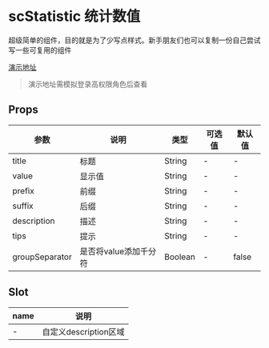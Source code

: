 # scStatistic 统计数值
超级简单的组件，目的就是为了少写点样式。新手朋友们也可以复制一份自己尝试写一些可复用的组件

[演示地址](https://python-abc.xyz/scui-doc/demo/#/vab/statistic)
> 演示地址需模拟登录高权限角色后查看

## Props
|参数			|说明					|类型	|可选值	|默认值	|
|--				|--						|--		|--		|--		|
|title			|标题					|String	|-		|-		|
|value			|显示值					|String	|-		|-		|
|prefix			|前缀					|String	|-		|-		|
|suffix			|后缀					|String	|-		|-		|
|description	|描述					|String	|-		|-		|
|tips			|提示					|String	|-		|-		|
|groupSeparator	|是否将value添加千分符	|Boolean|-		|false		|

## Slot
|name	|说明					|
|--		|--						|
|-		|自定义description区域	|